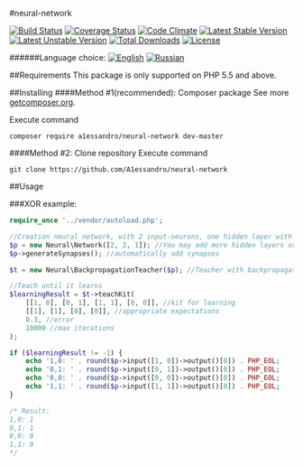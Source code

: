 #neural-network

[![Build Status](https://travis-ci.org/A1essandro/neural-network.svg?branch=master)](https://travis-ci.org/A1essandro/neural-network)
[![Coverage Status](https://coveralls.io/repos/github/A1essandro/neural-network/badge.svg?branch=master)](https://coveralls.io/github/A1essandro/neural-network?branch=master)
[![Code Climate](https://codeclimate.com/github/A1essandro/neural-network/badges/gpa.svg)](https://codeclimate.com/github/A1essandro/neural-network)
[![Latest Stable Version](https://poser.pugx.org/a1essandro/neural-network/v/stable)](https://packagist.org/packages/a1essandro/neural-network) 
[![Latest Unstable Version](https://poser.pugx.org/a1essandro/neural-network/v/unstable)](https://packagist.org/packages/a1essandro/neural-network)
[![Total Downloads](https://poser.pugx.org/a1essandro/neural-network/downloads)](https://packagist.org/packages/a1essandro/neural-network)
[![License](https://poser.pugx.org/a1essandro/neural-network/license)](https://packagist.org/packages/a1essandro/neural-network)

######Language choice:
[![English](https://img.shields.io/:readme-EN-336699.svg)](https://github.com/A1essandro/neural-network/blob/master/README.md)
[![Russian](https://img.shields.io/:readme-RU-cc3300.svg)](https://github.com/A1essandro/neural-network/blob/master/README.ru.md)

##Requirements
This package is only supported on PHP 5.5 and above.

##Installing
####Method #1(recommended): Composer package
See more [getcomposer.org](http://getcomposer.org).

Execute command 
```
composer require a1essandro/neural-network dev-master
```

####Method #2: Clone repository
Execute command 
```
git clone https://github.com/A1essandro/neural-network
```

##Usage

###XOR example:

```php
require_once '../vendor/autoload.php';

//Creation neural network, with 2 input-neurons, one hidden layer with 2 neurons and one output neuron:
$p = new Neural\Network([2, 2, 1]); //You may add more hidden layers or neurons to layers: [2, 3, 2, 1]
$p->generateSynapses(); //automatically add synapses

$t = new Neural\BackpropagationTeacher($p); //Teacher with backpropagation algorithm

//Teach until it learns
$learningResult = $t->teachKit(
    [[1, 0], [0, 1], [1, 1], [0, 0]], //kit for learning
    [[1], [1], [0], [0]], //appropriate expectations 
    0.3, //error
    10000 //max iterations
);

if ($learningResult != -1) {
    echo '1,0: ' . round($p->input([1, 0])->output()[0]) . PHP_EOL;
    echo '0,1: ' . round($p->input([0, 1])->output()[0]) . PHP_EOL;
    echo '0,0: ' . round($p->input([0, 0])->output()[0]) . PHP_EOL;
    echo '1,1: ' . round($p->input([1, 1])->output()[0]) . PHP_EOL;
}

/* Result:
1,0: 1
0,1: 1
0,0: 0
1,1: 0
*/
```